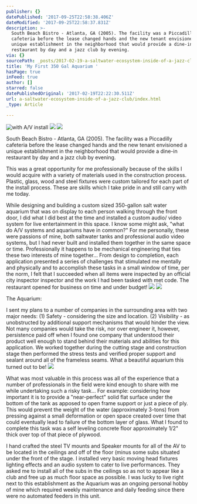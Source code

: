 ```yaml
---
publisher: {}
datePublished: '2017-09-25T22:58:38.406Z'
dateModified: '2017-09-25T22:58:37.831Z'
description: >-
  South Beach Bistro - Atlanta, GA (2005). The facility was a Piccadilly
  cafeteria before the lease changed hands and the new tenant envisioned a
  unique establishment in the neighborhood that would provide a dine-in
  restaurant by day and a jazz club by evening. 
via: {}
sourcePath: _posts/2017-02-19-a-saltwater-ecosystem-inside-of-a-jazz-club.md
title: 'My First 350 Gal Aquarium '
hasPage: true
inFeed: true
author: []
starred: false
datePublishedOriginal: '2017-02-19T22:22:30.511Z'
url: a-saltwater-ecosystem-inside-of-a-jazz-club/index.html
_type: Article

---
```

![with A/V install](https://the-grid-user-content.s3-us-west-2.amazonaws.com/5d281a6d-e0ef-435f-8053-04d552db2ed8.jpg)
![](https://the-grid-user-content.s3-us-west-2.amazonaws.com/c1039780-2f8a-4386-b5bc-3018575a1ae1.jpg)
![](https://the-grid-user-content.s3-us-west-2.amazonaws.com/a2314cf0-e124-4ef6-b057-8a8ae09fca4b.jpg)

South Beach Bistro - Atlanta, GA (2005). The facility was a Piccadilly cafeteria before the lease changed hands and the new tenant envisioned a unique establishment in the neighborhood that would provide a dine-in restaurant by day and a jazz club by evening. 

This was a great opportunity for me professionally because of the skills I would acquire with a variety of materials used in the construction process. Plastic, glass, wood and steel fixtures were custom tailored for each part of the install process. These are skills which I take pride in and still carry with me today.

While designing and building a custom sized 350-gallon salt water aquarium that was on display to each person walking through the front door, I did what I did best at the time and installed a custom audio/ video system for live entertainment in this space. I know some might ask, "what do A/V systems and aquariums have in common?" For me personally, these were passions of mine, both saltwater tanks and professional audio video systems, but I had never built and installed them together in the same space or time. Professionally it happens to be mechanical engineering that ties these two interests of mine together... From design to completion, each application presented a series of challenges that stimulated me mentally and physically and to accomplish these tasks in a small window of time, per the norm, I felt that I succeeded when all items were inspected by an official city inspector inspector and the work I had been tasked with met code. The restaurant opened for business on time and under budget!
![](https://the-grid-user-content.s3-us-west-2.amazonaws.com/853d5064-f932-4d4b-96df-2d2e7f3bfe1e.jpg)
![](https://the-grid-user-content.s3-us-west-2.amazonaws.com/469e76ab-2530-4301-bfd8-b8e4a753177d.jpg)

The Aquarium:

I sent my plans to a number of companies in the surrounding area with two major needs: (1) Safety - considering the size and location. (2) Visibility - as unobstructed by additional support mechanisms that would hinder the view. Not many companies would take the risk, nor over engineer it, however, persistence paid off when I found one company that understood their product well enough to stand behind their materials and abilities for this application. We worked together during the cutting stage and construction stage then performed the stress tests and verified proper support and sealant around all of the frameless seams. What a beautiful aquarium this turned out to be!
![](https://the-grid-user-content.s3-us-west-2.amazonaws.com/abbc94c6-ac7b-4273-bc05-e5fdb5e52ab8.jpg)

What was most valuable in this process was all of the experience that a number of professionals in the field were kind enough to share with me while undertaking such a risky task... For example: considering how important it is to provide a "near-perfect" solid flat surface under the bottom of the tank as apposed to open frame support or just a piece of ply. This would prevent the weight of the water (approximately 3-tons) from pressing against a small deformation or open space created over time that could eventually lead to failure of the bottom layer of glass. What I found to complete this task was a self leveling concrete floor approximately 1/2" thick over top of that piece of plywood.

I hand crafted the steel TV mounts and Speaker mounts for all of the AV to be located in the ceilings and off of the floor (minus some subs situated under the front of the stage. I installed very basic moving head fixtures lighting effects and an audio system to cater to live performances. They asked me to install all of the subs in the ceilings so as not to appear like a club and free up as much floor space as possible. I was lucky to live right next to this establishment as the Aquarium was an ongoing personal hobby of mine which required weekly maintenance and daily feeding since there were no automated feeders in this unit.